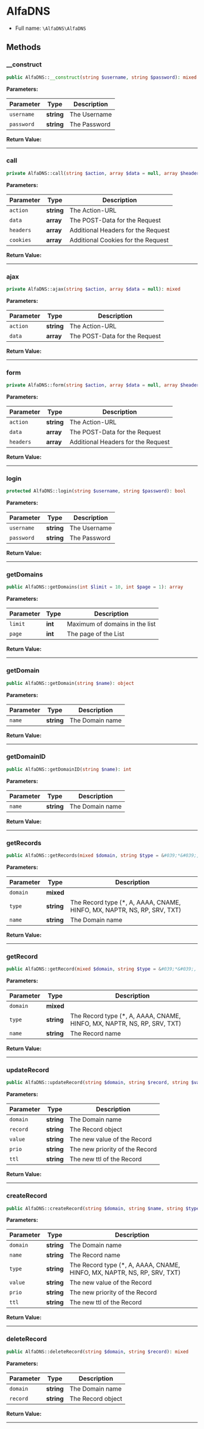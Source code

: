 
# AlfaDNS





* Full name: `\AlfaDNS\AlfaDNS`



## Methods

### __construct



```php
public AlfaDNS::__construct(string $username, string $password): mixed
```








**Parameters:**

| Parameter | Type | Description |
|-----------|------|-------------|
| `username` | **string** | The Username |
| `password` | **string** | The Password |


**Return Value:**





---
### call



```php
private AlfaDNS::call(string $action, array $data = null, array $headers = [], array $cookies = []): mixed
```








**Parameters:**

| Parameter | Type | Description |
|-----------|------|-------------|
| `action` | **string** | The Action-URL |
| `data` | **array** | The POST-Data for the Request |
| `headers` | **array** | Additional Headers for the Request |
| `cookies` | **array** | Additional Cookies for the Request |


**Return Value:**





---
### ajax



```php
private AlfaDNS::ajax(string $action, array $data = null): mixed
```








**Parameters:**

| Parameter | Type | Description |
|-----------|------|-------------|
| `action` | **string** | The Action-URL |
| `data` | **array** | The POST-Data for the Request |


**Return Value:**





---
### form



```php
private AlfaDNS::form(string $action, array $data = null, array $headers = []): mixed
```








**Parameters:**

| Parameter | Type | Description |
|-----------|------|-------------|
| `action` | **string** | The Action-URL |
| `data` | **array** | The POST-Data for the Request |
| `headers` | **array** | Additional Headers for the Request |


**Return Value:**





---
### login



```php
protected AlfaDNS::login(string $username, string $password): bool
```








**Parameters:**

| Parameter | Type | Description |
|-----------|------|-------------|
| `username` | **string** | The Username |
| `password` | **string** | The Password |


**Return Value:**





---
### getDomains



```php
public AlfaDNS::getDomains(int $limit = 10, int $page = 1): array
```








**Parameters:**

| Parameter | Type | Description |
|-----------|------|-------------|
| `limit` | **int** | Maximum of domains in the list |
| `page` | **int** | The page of the List |


**Return Value:**





---
### getDomain



```php
public AlfaDNS::getDomain(string $name): object
```








**Parameters:**

| Parameter | Type | Description |
|-----------|------|-------------|
| `name` | **string** | The Domain name |


**Return Value:**





---
### getDomainID



```php
public AlfaDNS::getDomainID(string $name): int
```








**Parameters:**

| Parameter | Type | Description |
|-----------|------|-------------|
| `name` | **string** | The Domain name |


**Return Value:**





---
### getRecords



```php
public AlfaDNS::getRecords(mixed $domain, string $type = &#039;*&#039;, string $name = &#039;*&#039;): array
```








**Parameters:**

| Parameter | Type | Description |
|-----------|------|-------------|
| `domain` | **mixed** |  |
| `type` | **string** | The Record type (*, A, AAAA, CNAME, HINFO, MX, NAPTR, NS, RP, SRV, TXT) |
| `name` | **string** | The Domain name |


**Return Value:**





---
### getRecord



```php
public AlfaDNS::getRecord(mixed $domain, string $type = &#039;*&#039;, string $name): object|null
```








**Parameters:**

| Parameter | Type | Description |
|-----------|------|-------------|
| `domain` | **mixed** |  |
| `type` | **string** | The Record type (*, A, AAAA, CNAME, HINFO, MX, NAPTR, NS, RP, SRV, TXT) |
| `name` | **string** | The Record name |


**Return Value:**





---
### updateRecord



```php
public AlfaDNS::updateRecord(string $domain, string $record, string $value, string $prio, string $ttl = 60): mixed
```








**Parameters:**

| Parameter | Type | Description |
|-----------|------|-------------|
| `domain` | **string** | The Domain name |
| `record` | **string** | The Record object |
| `value` | **string** | The new value of the Record |
| `prio` | **string** | The new priority of the Record |
| `ttl` | **string** | The new ttl of the Record |


**Return Value:**





---
### createRecord



```php
public AlfaDNS::createRecord(string $domain, string $name, string $type, string $value, string $prio, string $ttl = 60): mixed
```








**Parameters:**

| Parameter | Type | Description |
|-----------|------|-------------|
| `domain` | **string** | The Domain name |
| `name` | **string** | The Record name |
| `type` | **string** | The Record type (*, A, AAAA, CNAME, HINFO, MX, NAPTR, NS, RP, SRV, TXT) |
| `value` | **string** | The new value of the Record |
| `prio` | **string** | The new priority of the Record |
| `ttl` | **string** | The new ttl of the Record |


**Return Value:**





---
### deleteRecord



```php
public AlfaDNS::deleteRecord(string $domain, string $record): mixed
```








**Parameters:**

| Parameter | Type | Description |
|-----------|------|-------------|
| `domain` | **string** | The Domain name |
| `record` | **string** | The Record object |


**Return Value:**





---


